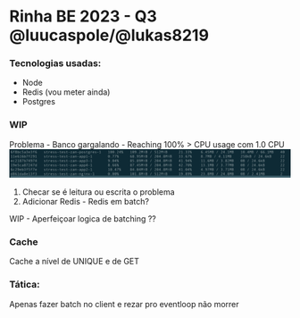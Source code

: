 # Rinha BE 2023 - Q3 @luucaspole/@lukas8219

### Tecnologias usadas:

- Node
- Redis (vou meter ainda)
- Postgres


### WIP

Problema -  Banco gargalando - Reaching 100% > CPU usage com 1.0 CPU
![Alt text](./imgs/08-15-2am.png)

1. Checar se é leitura ou escrita o problema
2. Adicionar Redis - Redis em batch?

WIP - Aperfeiçoar logica de batching ??


### Cache

Cache a nível de UNIQUE e de GET

### Tática:
Apenas fazer batch no client e rezar pro eventloop não morrer
